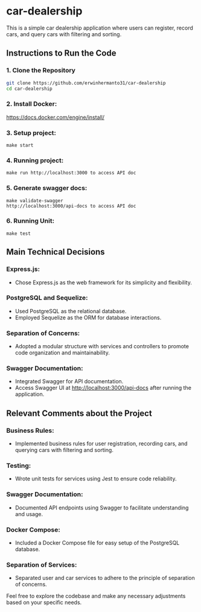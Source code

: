 # car-dealership

This is a simple car dealership application where users can register, record cars, and query cars with filtering and sorting.

## Instructions to Run the Code

### 1. Clone the Repository

```bash
git clone https://github.com/erwinhermanto31/car-dealership
cd car-dealership
```

### 2. **Install Docker:**

https://docs.docker.com/engine/install/

### 3. **Setup project:**

```
make start
```

### 4. **Running project:**

```
make run http://localhost:3000 to access API doc
```

### 5. **Generate swagger docs:**

```
make validate-swagger
http://localhost:3000/api-docs to access API doc
```

### 6. **Running Unit:**

`make test`

## Main Technical Decisions

### Express.js:

- Chose Express.js as the web framework for its simplicity and flexibility.

### PostgreSQL and Sequelize:

- Used PostgreSQL as the relational database.
- Employed Sequelize as the ORM for database interactions.

### Separation of Concerns:

- Adopted a modular structure with services and controllers to promote code organization and maintainability.

### Swagger Documentation:

- Integrated Swagger for API documentation.
- Access Swagger UI at [http://localhost:3000/api-docs](http://localhost:3000/api-docs) after running the application.

## Relevant Comments about the Project

### Business Rules:

- Implemented business rules for user registration, recording cars, and querying cars with filtering and sorting.

### Testing:

- Wrote unit tests for services using Jest to ensure code reliability.

### Swagger Documentation:

- Documented API endpoints using Swagger to facilitate understanding and usage.

### Docker Compose:

- Included a Docker Compose file for easy setup of the PostgreSQL database.

### Separation of Services:

- Separated user and car services to adhere to the principle of separation of concerns.

Feel free to explore the codebase and make any necessary adjustments based on your specific needs.
